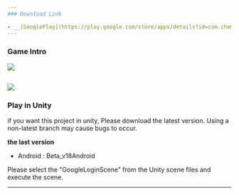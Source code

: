 ```yaml
---
### Download Link

- __[GooglePlay](https://play.google.com/store/apps/details?id=com.chemistry.namer&hl=ko-KR)__ - Namer Project
---
```

### Game Intro
![](https://doc-0k-60-docs.googleusercontent.com/docs/securesc/jbtlbenvin7hjkdbikre4itf3ejio3lh/s1fo1n8h89lgnfstnvm7fnvqqrskfus7/1689912525000/03731191999928388647/03731191999928388647/1Px10rc5Cq_UPeQjOkZZ_a9MB3CgRbGfE?ax=AGtFMPWGKajuNchRT5E1vhmuxyM8qoC4eKIaeNSiIR_XJqGdhy-OUp6Y1kK2YDQFDQIgRZ7ZmyYwH4Hd8FP7XcuAxOk7Ocwu40L-McuCnh0m_nRCiuXTvwiUuG_FaKYmLNO6tJgjFRwAP6xUTAb0QUThN7uVD7fBp8bygKLwjAb2BIpwrJBBtcmZCXcucq5YVfplX8mPbixmWCLWyDcmaqGaxAfyyNFAtvOoRGMkQ60ht9GCHwD6WHyo0tRHPOxBbZr71UxUzUr9uTZ0lunfto7_8G_pif7Mzek6IQ8pSx9V6GZBJs-9oGVNlHDdGqTnTA-rMM7t3ssvSg2utgGznYJmSiZD_0sXNfsbA7dTRFFQCN31QT1nexyou-fFwLuiRXuMX90E0NCjYGq94MmrGmsP4evqOxhJ-2eJ0zBEvKM-FrSsyHWTh8yrXp7j5yWCahmJVowCTF5kJu2LiFlgPQPZz9ZPl6PkLZwJXUJQzQbLWjDABecyphkJ6vTXc1PpxYgyXoaZErhvq1lbNai5DJRpTOCxmIeTpNg_a9AjY4q6q8JEf7nejtm-IkpvBgm7m8Z89Uwtmsfp4Y01Oo9n5Xq7mttWhgkepJSHAG7GebvKO8RZRmbdzNNFyIENkucZjFrfYp4PgX9eX4O3c2Ef3ThgL57uWZUysTWZx0n_wL8wBcFK-Hj17gLuMmfXn4ZDiutQK-h8pUGtKnhtFDaHwiTWXMtjGhv6IPYpWVPOWnG8Xo4HO_JZS0AohhT2dHpW6mLfnjSJOnLrsL1pFTq6JMvElZlpY7OqG4gf05qRaZhxVBpnTOs8r-3hgQdgSWj157fjHSREZOEsCrul1cyH-Co87xcL8jZ6rfk4zkB-kWoqaQHs61F7C5Q6wsKr2imxnfBVhA&uuid=73da30de-53a7-4f70-8ae3-3e145f8d88c1&authuser=0&nonce=7qoooam1qp0ua&user=03731191999928388647&hash=5fq0tr73r3h6sbobpu7bm1dpaeealeji)

![](https://drive.google.com/uc?id=1DlIVu7ZsePb_TegFZGxNjbHBCh3OCc2E)
---
### Play in Unity

if you want this project in unity, Please download the latest version. Using a non-latest branch may cause bugs to occur.

**the last version**
- Android : Beta_v18Android

Please select the "GoogleLoginScene" from the Unity scene files and execute the scene.

---
